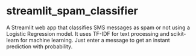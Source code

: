# streamlit_spam_classifier
A Streamlit web app that classifies SMS messages as spam or not using a Logistic Regression model. It uses TF-IDF for text processing and scikit-learn for machine learning. Just enter a message to get an instant prediction with probability.
